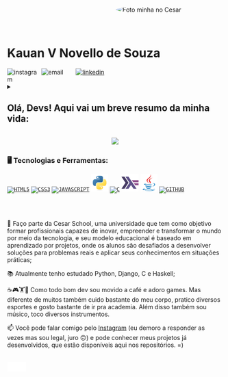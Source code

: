 <img align="right" width="250px" src="https://i.ibb.co/58YyPng/1676427994964.png" alt="Foto minha no Cesar" style="margin-top:-20px; border-radius:50%;">

</br>
</br>

<div dsplay="inline-block">
 
 <h1 align="left">Kauan V Novello de Souza</h1>
 <a href="https://www.instagram.com/kauannovellosz/">
    <img align="left" width="80px" src="https://i.ibb.co/DttfBcB/instagram.png" alt="instagram" style="vertical-align:top;">
  </a> 
  <a href="https://www.linkedin.com/in/kauan-novello-a23322196/">
    <img width="80px" src="https://i.ibb.co/RTKMG6t/linkedin.png" alt="linkedin" style="vertical-align:top;">
  </a>
  <a href="mailto:kvns@cesar.school">
    <img align="left" width="80px" src="https://i.ibb.co/WVPcfRR/email.png" alt="email" style="vertical-align:top;">
  </a>
  
</div>

</br>

<details>
 <summary><h2>Olá, Devs! Aqui vai um breve resumo da minha vida:</h2></summary>
 <p>Tenho 19 anos, moro em <b>Recife/PE</b> e sou apaixonado por <strong>tecnologia e inovação.</strong>

Minha história na área teve início aos 14 anos, durante o meu 9º ano do ensino fundamental.</br> 
Fui incentivado pela minha escola, que oferecia cursos profissionalizantes de <b>marketing digital, empreendedorismo e design gráfico</b>.

Desde pequeno, já tinha interesse por <b>tecnologia, computadores e jogos</b>, mas foi depois de fazer esses cursos e pesquisar mais sobre outros temas relacionados que percebi que poderia seguir essa área como minha profissão no futuro.

Meu professor do curso, <a href="https://www.instagram.com/iranpontesm/" style="text-decoration:none">Iran Pontes</a> (meu grande amigo e mentor até hoje), foi um dos principais motivadores para eu seguir na área. Ele me falava muito sobre o mercado de tecnologia e sobre o <b>Porto Digital</b>, um dos principais <b>parques tecnológicos</b> e <b>ambientes de inovação</b> do Brasil, localizado aqui no centro de Recife.

<p align="center">
  <img src="https://i.ibb.co/R4WVH6c/E7-FDFB21-3-E90-49-B9-927-F-CE49557-A96-A9.jpg" alt="Foto minha com iran" width="35%" height="197">
  <img src="https://i.ibb.co/34w5kJ8/portodigital.png" alt="Foto do Porto Digital" width="35%" height="197">
</p>

Por causa dele, comecei a acompanhar bastante o cenário e descobri que o Porto Digital, em parceria com o governo de Pernambuco, fundaria a Escola Técnica Estadual do Porto Digital. Então, pesquisei sobre o processo seletivo, editais, provas semelhantes, etc. Me inscrevi, fiz a prova e passei em 4º lugar, muito feliz. A partir daí, eu era oficialmente um estudante de TI no curso técnico de análise e desenvolvimento de sistemas.

Quando entrei, descobri que a ETE tinha uma parceria com a Cesar School, uma das principais instituições de ensino de TI do Brasil, e que o curso seria totalmente coordenado e ensinado pelos profissionais de lá do Cesar, que têm um mega modelo educacional baseado em aprendizado por projetos (PBL - Problem-based Learning), onde os alunos são desafiados a desenvolver soluções para problemas reais e aplicar seus conhecimentos em situações práticas.

Ou seja, durante o curso não aprendi apenas a desenvolver códigos, mas tive também cadeiras como Design, Empreendedorismo, Gestão de Projetos, Análise de dados, Qualidade Tecnológica, Robótica e muitas outras... 

Além de participar de uma série de iniciativas para fomentar a inovação, como programas de incubação de startups, eventos de networking (TheDevConference, Rec'n'Play...) e cursos em parcerias com empresas do Porto (Accenture, Softex, DC...).

<p align="center">
  <img src="https://i.ibb.co/rZRB80K/c.jpg" alt="Foto da ETE" width="30%" height="169">
  <img src="https://i.ibb.co/Z6rJ6jx/a.jpg" alt="Foto dos Cursos" width="30%" height="169">
  <img src="https://i.ibb.co/X2Crn18/b.jpg" alt="Foto dos Eventos" width="30%" height="169">
</p>

Após tudo isso, não havia mais dúvidas, era isso que eu queria pra minha vida e pro meu futuro. Maaas como nem tudo na vida são flores, ainda no meu terceiro ano do ensino médio, veio a pandemia, me formei em meio ao Ead e ao Google Classroom, o que me fez sair um pouco do trilho em relação a carreira dev. 

O que também influenciou foi que durante esse ano de 2020 eu e meu pai fundamos uma startup de Energia Solar, a OptaTec, e eu dediquei toda minha vida a ela, aprendi tudo sobre o mercado de solar e tentava aplicar tudo que aprendia na escola em relação a empreendedorismo, marketing e etc... E como todo inicio de startup, eu tinha que "me virar nos 30" como diz o ditado, fazia tudo que era relacionado tecnologia, informação, rede sociais, design e etc... 

Uma curiosidade legal é que nessa epóca cheguei até a ser piloto de drone, o que eu achava super divertido, além de que trazer muitas inovações a forma que eram feitas a vistorias, relatórios e projeções, deixando ainda mais preciso e rápido a produção dos relatórios. 

<p align="center">
  <img src="https://i.ibb.co/CBRYjwV/d.jpg" alt="Foto..." width="35%" height="197">
  <img src="https://i.ibb.co/xmHKwS2/e.jpg" alt="Foto com Drone" width="35%" height="197">
</p>

O tempo foi se passando, a empresa foi crescendo, novos funcionarios foram chegando, eu estava muito feliz mas percebi que tinha chegado meu momento ali, apesar de gostar muito do que eu fazia, tinha a sensação que estava fugindo da minha area, do que eu gostava de fazer, então decidir que era o momento de se encerrar aquele ciclo e voltar a investir na minha carreira na tecnologia.

E foi ai que decidi, não tinha lugar melhor pra me reinserir no mundo da tecnologia do que a Cesar School, voltar pro ecossistema onde se respira inovação, viver o aprendizado de forma dinâmica, criativa e inspiradora. Então fiz o vestibular e consegui passar fazer Ciência da Computação, o curso que sempre quis. Nesse meio tempo cheguei a passsar também na Federal pra Engenharia Eletrônica, mas como disse, estava decidido que o CESAR era o meu lugar!

Desde então tenho vivido essa vida de graduando em CC, aqui na Cesar School e busco aprender todos os dias o que está sendo feito de novo no mundo, quais são a novas grandes tecnologias do mercado e também estudando pra passar em provas kkkk

<p align="center">
  <img src="https://i.ibb.co/gJ0C0Pd/W.jpg" alt="Foto no Cesar" width="30%" height="169">
  <img src="https://i.ibb.co/NrQphYf/G.jpg" alt="Foto no Cesar" width="30%" height="169">
  <img src="https://i.ibb.co/zN1WY5S/j.jpg" alt="Foto no Cesar" width="30%" height="169">
</p>

</br>
</p>
</details>

<p align="center">
  <img src="https://super.abril.com.br/wp-content/uploads/2016/09/super_imggato_digitando_0.gif" width="350">
</p>

### 🖥️ Tecnologias e Ferramentas: 
<code><a href="#"><img width="40px" src="https://cdn.jsdelivr.net/gh/devicons/devicon/icons/html5/html5-original-wordmark.svg" title = "HTML5"/></a></code>
<code><a href="#"><img width="40px" src="https://cdn.jsdelivr.net/gh/devicons/devicon/icons/css3/css3-original-wordmark.svg" title = "CSS3"/></a></code>
<code><a href="#"><img width="40px" src="https://cdn.jsdelivr.net/gh/devicons/devicon/icons/javascript/javascript-original.svg" title = "JAVASCRIPT"/></a></code>
<code><a href="#"><img width="40px" src="https://github.com/devicons/devicon/blob/v2.15.1/icons/python/python-original.svg" title = "PYTHON"/></a></code>
<code><a href="#"><img width="40px" src="https://img.icons8.com/color/452/c-programming.png" title = "C"/></a></code>
<code><a href="#"><img width="40px" src="https://github.com/devicons/devicon/blob/v2.15.1/icons/haskell/haskell-original.svg" title = "HASKELL"/></a></code>
<code><a href="#"><img width="40px" src="https://github.com/devicons/devicon/blob/v2.15.1/icons/java/java-original.svg" title = "JAVA"/></a></code>
<code><a href="#"><img width="40px" src="https://cdn.jsdelivr.net/gh/devicons/devicon/icons/github/github-original.svg" title = "GITHUB"/></a></code>

</br>
</br>

<div display="inline-block">
 <p align="left">🏫 Faço parte da Cesar School, uma universidade que tem como objetivo formar profissionais capazes de inovar, empreender e transformar o mundo por meio da tecnologia, e seu modelo educacional é baseado em aprendizado por projetos, onde os alunos são desafiados a desenvolver soluções para problemas reais e aplicar seus conhecimentos em situações práticas;</p>
 <p align="left">📚 Atualmente tenho estudado Python, Django, C e Haskell;</p>
 <p align="left">☕🎮🏋🎸 Como todo bom dev sou movido a café e adoro games. Mas diferente de muitos também cuido bastante do meu corpo, pratico diversos esportes e gosto bastante de ir pra academia. Além disso também sou músico, toco diversos instrumentos.</p>
</div>

📫 Você pode falar comigo pelo [Instagram](https://www.instagram.com/kauannovellosz) (eu demoro a responder as vezes mas sou legal, juro 🙃) e pode conhecer meus projetos já desenvolvidos, que estão disponíveis aqui nos repositórios. =)

</br>
<a href="https://www.instagram.com/kauannovellosz" target="_blank"><img align="left" alt="Instagram" width="22px" src="https://github.com/Aakarsh-B/trying-repos/blob/master/insta.svg" />
<a href="https://www.linkedin.com/in/kauan-novello-a23322196/" target="_blank"><img align="left" alt="LinkedIn" width="22px" src="https://github.com/Aakarsh-B/trying-repos/blob/master/linkedin.svg" />
</br>

##
<!-- 
<p align="center">
<a href="https://github.com/kauan-novello/kauannovello">
  <img height="180em" src="https://github-readme-stats-eight-theta.vercel.app/api?username=kauan-novello&show_icons=true&theme=algolia&include_all_commits=true&count_private=true"/>
  <img height="180em" src="https://github-readme-stats-eight-theta.vercel.app/api/top-langs/?username=kauan-novello&layout=compact&langs_count=8&theme=algolia"/>
</a>
</p>
-->
